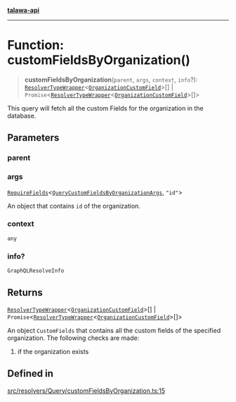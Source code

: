 [**talawa-api**](../../../../README.md)

***

# Function: customFieldsByOrganization()

> **customFieldsByOrganization**(`parent`, `args`, `context`, `info`?): [`ResolverTypeWrapper`](../../../../types/generatedGraphQLTypes/type-aliases/ResolverTypeWrapper.md)\<[`OrganizationCustomField`](../../../../types/generatedGraphQLTypes/type-aliases/OrganizationCustomField.md)\>[] \| `Promise`\<[`ResolverTypeWrapper`](../../../../types/generatedGraphQLTypes/type-aliases/ResolverTypeWrapper.md)\<[`OrganizationCustomField`](../../../../types/generatedGraphQLTypes/type-aliases/OrganizationCustomField.md)\>[]\>

This query will fetch all the custom Fields for the organization in the database.

## Parameters

### parent

### args

[`RequireFields`](../../../../types/generatedGraphQLTypes/type-aliases/RequireFields.md)\<[`QueryCustomFieldsByOrganizationArgs`](../../../../types/generatedGraphQLTypes/type-aliases/QueryCustomFieldsByOrganizationArgs.md), `"id"`\>

An object that contains `id` of the organization.

### context

`any`

### info?

`GraphQLResolveInfo`

## Returns

[`ResolverTypeWrapper`](../../../../types/generatedGraphQLTypes/type-aliases/ResolverTypeWrapper.md)\<[`OrganizationCustomField`](../../../../types/generatedGraphQLTypes/type-aliases/OrganizationCustomField.md)\>[] \| `Promise`\<[`ResolverTypeWrapper`](../../../../types/generatedGraphQLTypes/type-aliases/ResolverTypeWrapper.md)\<[`OrganizationCustomField`](../../../../types/generatedGraphQLTypes/type-aliases/OrganizationCustomField.md)\>[]\>

An object `CustomFields` that contains all the custom fields of the specified organization.
The following checks are made:
 1. if the organization exists

## Defined in

[src/resolvers/Query/customFieldsByOrganization.ts:15](https://github.com/Suyash878/talawa-api/blob/095e6964ce2a06c1c30d1acf81b6162203f1db91/src/resolvers/Query/customFieldsByOrganization.ts#L15)
